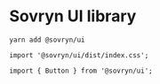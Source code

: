 # Sovryn UI library

```
yarn add @sovryn/ui
```

```
import '@sovryn/ui/dist/index.css';

import { Button } from '@sovryn/ui';
```
